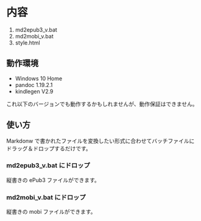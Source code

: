 内容
=======

1. md2epub3_v.bat
2. md2mobi_v.bat
3. style.html

動作環境
--------

* Windows 10 Home
* pandoc 1.19.2.1
* kindlegen V2.9

これ以下のバージョンでも動作するかもしれませんが、動作保証はできません。

使い方
---------

Markdonw で書かれたファイルを変換したい形式に合わせてバッチファイルにドラッグ＆ドロップするだけです。

### md2epub3_v.bat にドロップ
縦書きの ePub3 ファイルができます。

### md2mobi_v.bat にドロップ
縦書きの mobi ファイルができます。